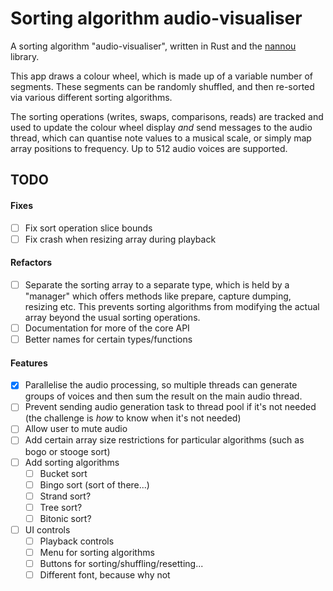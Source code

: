 # Sorting algorithm audio-visualiser

A sorting algorithm "audio-visualiser", written in Rust and the [nannou](https://github.com/nannou-org/nannou) library.

This app draws a colour wheel, which is made up of a variable number of segments. These segments can be randomly shuffled, and then re-sorted via various different sorting algorithms.

The sorting operations (writes, swaps, comparisons, reads) are tracked and used to update the colour wheel display *and* send messages to the audio thread, which can quantise note values to a musical scale, or simply map array positions to frequency. Up to 512 audio voices are supported.

## TODO

#### Fixes
- [ ] Fix sort operation slice bounds
- [ ] Fix crash when resizing array during playback

#### Refactors
- [ ] Separate the sorting array to a separate type, which is held by a "manager" which offers methods like prepare, capture dumping, resizing etc. This prevents sorting algorithms from modifying the actual array beyond the usual sorting operations.
- [ ] Documentation for more of the core API
- [ ] Better names for certain types/functions

#### Features
- [x] Parallelise the audio processing, so multiple threads can generate groups of voices and then sum the result on the main audio thread.
- [ ] Prevent sending audio generation task to thread pool if it's not needed (the challenge is *how* to know when it's not needed)
- [ ] Allow user to mute audio
- [ ] Add certain array size restrictions for particular algorithms (such as bogo or stooge sort)
- [ ] Add sorting algorithms
    - [ ] Bucket sort
    - [ ] Bingo sort (sort of there...)
    - [ ] Strand sort?
    - [ ] Tree sort?
    - [ ] Bitonic sort?
- [ ] UI controls
    - [ ] Playback controls
    - [ ] Menu for sorting algorithms
    - [ ] Buttons for sorting/shuffling/resetting...
    - [ ] Different font, because why not
